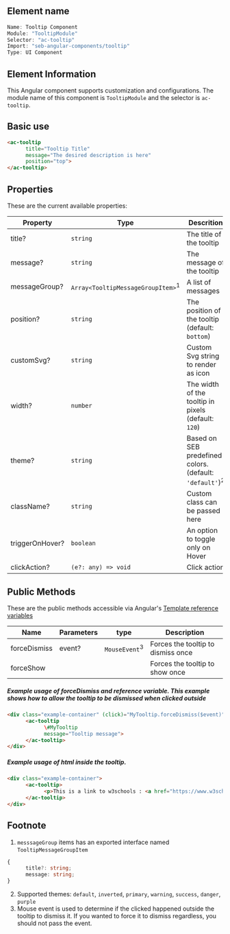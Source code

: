 ## Element name
```javascript
Name: Tooltip Component
Module: "TooltipModule"
Selector: "ac-tooltip"
Import: "seb-angular-components/tooltip"
Type: UI Component
```

## Element Information 
This Angular component supports customization and configurations. The module name of this component is `TooltipModule` and the selector is `ac-tooltip`.

## Basic use
```html
<ac-tooltip
      title="Tooltip Title"
      message="The desired description is here"
      position="top">
</ac-tooltip>      
```

## Properties
These are the current available properties:

| Property        | Type                                         | Descrition                                                         |
| --------------- | -------------------------------------------- | ------------------------------------------------------------------ |
| title?          | `string`                                     | The title of the tooltip                                           |
| message?        | `string`                                     | The message of the tooltip                                         |
| messageGroup?   | `Array<TooltipMessageGroupItem>`<sup>1</sup> | A list of messages                                                 |
| position?       | `string`                                     | The position of the tooltip (default: `bottom`)                    |
| customSvg?      | `string`                                     | Custom Svg string to render as icon                                |
| width?          | `number`                                     | The width of the tooltip in pixels (default: `120`)                |
| theme?          | `string`                                     | Based on SEB predefined colors. (default: `'default'`)<sup>2</sup> |
| className?      | `string`                                     | Custom class can be passed here                                    |
| triggerOnHover? | `boolean`                                    | An option to toggle only on Hover                                  |
| clickAction?    | `(e?: any) => void`                          | Click action                                                       |

## Public Methods
These are the public methods accessible via Angular's [Template reference variables](https://angular.io/guide/template-syntax#ref-vars)

| Name         | Parameters | type                     | Description                        |
| ------------ | ---------- | ------------------------ | ---------------------------------- |
| forceDismiss | event?     | `MouseEvent`<sup>3</sup> | Forces the tooltip to dismiss once |
| forceShow    |            |                          | Forces the tooltip to show once    |

##### Example usage of forceDismiss and reference variable. This example shows how to allow the tooltip to be dismissed when clicked outside
```html
<div class="example-container" (click)="MyTooltip.forceDismiss($event)">
      <ac-tooltip
            \#MyTooltip
            message="Tooltip message">
      </ac-tooltip>
</div>
```
##### Example usage of html inside the tooltip.
```html
<div class="example-container">
      <ac-tooltip>
            <p>This is a link to w3schools : <a href="https://www.w3schools.com"> link </a></p>
      </ac-tooltip>
</div>
```

## Footnote
1. `messsageGroup` items has an exported interface named `TooltipMessageGroupItem`
```typescript
{
      title?: string;
      message: string;
}
```
2. Supported themes: `default`, `inverted`, `primary`, `warning`, `success`, `danger`, `purple`
3. Mouse event is used to determine if the clicked happened outside the tooltip to dismiss it. If you wanted to force it to dismiss regardless, you should not pass the event.